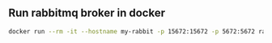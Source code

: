 ## Run rabbitmq broker in docker

```bash
docker run --rm -it --hostname my-rabbit -p 15672:15672 -p 5672:5672 rabbitmq:3-management
```
